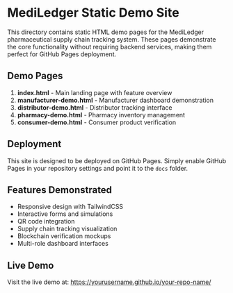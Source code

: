 # MediLedger Static Demo Site

This directory contains static HTML demo pages for the MediLedger pharmaceutical supply chain tracking system. These pages demonstrate the core functionality without requiring backend services, making them perfect for GitHub Pages deployment.

## Demo Pages

1. **index.html** - Main landing page with feature overview
2. **manufacturer-demo.html** - Manufacturer dashboard demonstration
3. **distributor-demo.html** - Distributor tracking interface
4. **pharmacy-demo.html** - Pharmacy inventory management
5. **consumer-demo.html** - Consumer product verification

## Deployment

This site is designed to be deployed on GitHub Pages. Simply enable GitHub Pages in your repository settings and point it to the `docs` folder.

## Features Demonstrated

- Responsive design with TailwindCSS
- Interactive forms and simulations
- QR code integration
- Supply chain tracking visualization
- Blockchain verification mockups
- Multi-role dashboard interfaces

## Live Demo

Visit the live demo at: <https://yourusername.github.io/your-repo-name/>
 
 